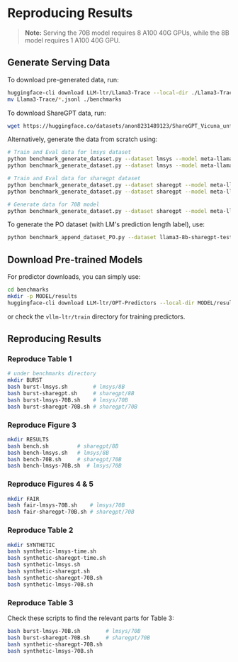 # Reproducing Results

> **Note:** Serving the 70B model requires 8 A100 40G GPUs, while the 8B model requires 1 A100 40G GPU.

## Generate Serving Data

To download pre-generated data, run:

```bash
huggingface-cli download LLM-ltr/Llama3-Trace --local-dir ./Llama3-Trace --repo-type dataset
mv Llama3-Trace/*.jsonl ./benchmarks
```

To download ShareGPT data, run:

```bash
wget https://huggingface.co/datasets/anon8231489123/ShareGPT_Vicuna_unfiltered/resolve/main/ShareGPT_V3_unfiltered_cleaned_split.json
```

Alternatively, generate the data from scratch using:

```bash
# Train and Eval data for lmsys dataset
python benchmark_generate_dataset.py --dataset lmsys --model meta-llama/Meta-Llama-3-8B-Instruct --schedule-type fcfs-origin --temperature 1.0 --num-prompts 10000 --seed 0 --output-len 8192 --start 20000 # Train
python benchmark_generate_dataset.py --dataset lmsys --model meta-llama/Meta-Llama-3-8B-Instruct --schedule-type fcfs-origin --temperature 1.0 --num-prompts 10000 --seed 0 --output-len 8192 # Eval

# Train and Eval data for sharegpt dataset
python benchmark_generate_dataset.py --dataset sharegpt --model meta-llama/Meta-Llama-3-8B-Instruct --schedule-type fcfs-origin --temperature 1.0 --num-prompts 10000 --seed 0 --output-len 8192 --start 20000 # Train
python benchmark_generate_dataset.py --dataset sharegpt --model meta-llama/Meta-Llama-3-8B-Instruct --schedule-type fcfs-origin --temperature 1.0 --num-prompts 10000 --seed 0 --output-len 8192 # Eval

# Generate data for 70B model
python benchmark_generate_dataset.py --dataset sharegpt --model meta-llama/Meta-Llama-3-70B-Instruct --schedule-type fcfs-origin --temperature 1.0 --num-prompts 10000 --enforce-eager --swap-space 16 --tensor-parallel 8 --seed 0 --output-len 8192
```

To generate the PO dataset (with LM's prediction length label), use:

```bash
python benchmark_append_dataset_PO.py --dataset llama3-8b-sharegpt-test-t1-s0-8192.jsonl --model meta-llama/Meta-Llama-3-8B-Instruct --tokenizer meta-llama/Meta-Llama-3-8B-Instruct --seed 0 --schedule-type fcfs
```

## Download Pre-trained Models

For predictor downloads, you can simply use:

```bash
cd benchmarks
mkdir -p MODEL/results
huggingface-cli download LLM-ltr/OPT-Predictors --local-dir MODEL/results
```

or check the `vllm-ltr/train` directory for training predictors.

## Reproducing Results

### Reproduce Table 1

```bash
# under benchmarks directory
mkdir BURST
bash burst-lmsys.sh        # lmsys/8B
bash burst-sharegpt.sh     # sharegpt/8B
bash burst-lmsys-70B.sh    # lmsys/70B
bash burst-sharegpt-70B.sh # sharegpt/70B
```

### Reproduce Figure 3

```bash
mkdir RESULTS 
bash bench.sh         # sharegpt/8B
bash bench-lmsys.sh   # lmsys/8B
bash bench-70B.sh     # sharegpt/70B
bash bench-lmsys-70B.sh  # lmsys/70B
```

### Reproduce Figures 4 & 5

```bash
mkdir FAIR
bash fair-lmsys-70B.sh    # lmsys/70B
bash fair-sharegpt-70B.sh # sharegpt/70B
```

### Reproduce Table 2

```bash
mkdir SYNTHETIC
bash synthetic-lmsys-time.sh
bash synthetic-sharegpt-time.sh
bash synthetic-lmsys.sh
bash synthetic-sharegpt.sh
bash synthetic-sharegpt-70B.sh
bash synthetic-lmsys-70B.sh
```

### Reproduce Table 3

Check these scripts to find the relevant parts for Table 3:

```bash
bash burst-lmsys-70B.sh        # lmsys/70B
bash burst-sharegpt-70B.sh     # sharegpt/70B
bash synthetic-sharegpt-70B.sh
bash synthetic-lmsys-70B.sh
```
